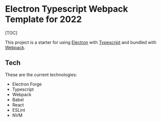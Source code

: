 # Electron Typescript Webpack Template for 2022
[TOC]

This project is a starter for using [Electron]() with [Typescript]() and bundled with [Webpack]().

## Tech
These are the current technologies:
* Electron Forge
* Typescript
* Webpack
* Babel
* React
* ESLint
* NVM
